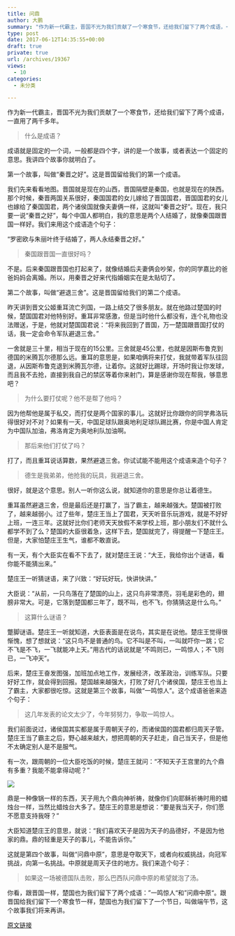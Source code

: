 ```yaml
---
title: 问鼎
author: 大鹏
summary: "作为新一代霸主，晋国不光为我们贡献了一个寒食节，还给我们留下了两个成语，一直用了两千多年。"
type: post
date: 2017-06-12T14:35:55+00:00
draft: true
private: true
url: /archives/19367
views:
  - 10
categories:
  - 未分类

---
```

作为新一代霸主，晋国不光为我们贡献了一个寒食节，还给我们留下了两个成语，一直用了两千多年。

> 什么是成语？

成语就是固定的一个词，一般都是四个字，讲的是一个故事，或者表达一个固定的意思。我讲四个故事你就明白了。

第一个故事，叫做“秦晋之好”。这是晋国留给我们的第一个成语。

我们先来看看地图。晋国就是现在的山西，晋国隔壁是秦国，也就是现在的陕西。那个时候，秦晋两国关系很好，秦国国君的女儿嫁给了晋国国君，晋国国君的女儿也嫁给了秦国国君，两个诸侯国就像夫妻俩一样，这就叫“秦晋之好”。现在，我只要一说“秦晋之好”，每个中国人都明白，我的意思是两个人结婚了，就像秦国跟晋国一样好。我们来用这个成语造个句子：

“罗密欧与朱丽叶终于结婚了，两人永结秦晋之好。”

> 秦国跟晋国一直很好吗？

不是。后来秦国跟晋国也打起来了，就像结婚后夫妻俩会吵架，你的同学嘉比的爸爸妈妈会离婚。所以，用秦晋之好来代指婚姻实在是太贴切了。

第二个故事，叫做“避退三舍”。这是晋国留给我们的第二个成语。

昨天讲到晋文公姬重耳流亡列国，一路上结交了很多朋友。就在他路过楚国的时候，楚国国君对他特别好。重耳非常感激，但是当时他什么都没有，连个礼物也没法赠送，于是，他就对楚国国君说：“将来我回到了晋国，万一楚国跟晋国打仗的话，我一定会命令军队避退三舍。”

一舍就是三十里，相当于现在的15公里。三舍就是45公里，也就是因斯布鲁克到德国的米腾瓦尔德那么远。重耳的意思是，如果咱俩将来打仗，我就带着军队往回退，从因斯布鲁克退到米腾瓦尔德，让着你。这就好比踢球，开场时我让你发球，而且我不去抢，直接到我自己的禁区等着你来射门，算是感谢你现在帮我，够意思吧？

> 为什么要打仗呢？他不是帮了他吗？

因为他帮他是属于私交，而打仗是两个国家的事儿。这就好比你跟你的同学弗洛玩得很好对不对？如果有一天，中国足球队跟奥地利足球队踢比赛，你是中国人肯定为中国队加油，弗洛肯定为奥地利队加油啊。

> 那后来他们打仗了吗？

打了，而且重耳说话算数，果然避退三舍。你试试能不能用这个成语来造个句子？

> 德生是我弟弟，他抢我的玩具，我避退三舍。

很好，就是这个意思。别人一听你这么说，就知道你的意思是你总让着德生。

重耳虽然避退三舍，但是最后还是打赢了，当了霸主，越来越强大。楚国被打败了，越来越弱小。过了些年，楚庄王当上了国君，天天听音乐玩游戏，就是不好好上班，一连三年。这就好比你们老师天天放假不来学校上班，那小朋友们不就什么都学不到了么？楚国的大臣很着急，这样下去，楚国就完了，得提醒一下楚庄王。但是，大家怕楚庄王生气，谁都不敢直说。

有一天，有个大臣实在看不下去了，就对楚庄王说：“大王，我给你出个谜语，看你能不能猜出来。”

楚庄王一听猜谜语，来了兴致：“好玩好玩，快讲快讲。”

大臣说：“从前，一只鸟落在了楚国的山上，这只鸟非常漂亮，羽毛是彩色的，翅膀非常大。可是，它落到楚国都三年了，既不叫，也不飞，你猜猜这是什么鸟。”

> 这算什么谜语？

蹩脚谜语。楚庄王一听就知道，大臣表面是在说鸟，其实是在说他。楚庄王觉得很惭愧，想了想就说：“这只鸟不是普通的鸟。它不叫是不叫，一叫就吓你一跳；它不飞是不飞，一飞就能冲上天。”用古代的话说就是“不鸣则已，一鸣惊人；不飞则已，一飞冲天”。

后来，楚庄王奋发图强，加班加点地工作，发展经济，改革政治，训练军队。只要好好工作，就会得到回报。楚国越来越强大，打败了好几个诸侯国，楚庄王也当上了霸主，大家都很吃惊。这就是第三个故事，叫做“一鸣惊人”。这个成语爸爸来造个句子：

> 这几年发表的论文太少了，今年努努力，争取一鸣惊人。

我们前面说过，诸侯国其实都是属于周朝天子的，而诸侯国的国君都归周天子管。楚庄王当了霸主之后，野心越来越大，想把周朝的天子赶走，自己当天子，但是他不太确定别人是不是服气。

有一次，跟周朝的一位大臣吃饭的时候，楚庄王就问：“不知天子王宫里的九个鼎有多重？我能不能拿得动呢？”

![][1]

鼎是一种像锅一样的东西，天子用九个鼎向神祈祷，就像你们向耶稣祈祷时用的蜡烛台一样，当然比蜡烛台大多了。楚庄王的意思是想说：“要是我当天子，你们愿不愿意支持我呀？”

大臣知道楚庄王的意思，就说：“我们喜欢天子是因为天子的品德好，不是因为他家的鼎。鼎的轻重是天子的事儿，不能告诉你。”

这就是第四个故事，叫做“问鼎中原”，意思是夺取天下，或者向权威挑战，向冠军挑战，向第一名挑战。中原就是周天子住的地方。我们来造个句子：

> 如果这一场被德国队击败，那么巴西队问鼎中原的希望就泡了汤。

你看，跟晋国一样，楚国也为我们留下了两个成语：”一鸣惊人“和”问鼎中原“。跟晋国给我们留下一个寒食节一样，楚国也为我们留下了一个节日，叫做端午节，这个故事我们将来再讲。

 [1]: http://img2.xiukee.com/upload/2016/1/6/1385583922.jpg@100q.jpg

[原文链接](http://dapengde.com/archives/19367)

